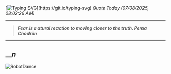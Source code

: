 [![Typing SVG](https://readme-typing-svg.herokuapp.com?font=Press+Start+2P&color=C2F784&size=35&width=900&height=100&lines=Hello+World%2C+I'm+Hung+!)](https://git.io/typing-svg) 
_Quote Today (07/08/2025, 08:02:26 AM)_
___
>**_Fear is a atural reaction to moving closer to the truth. Pema Chödrön_**
___

## __**_n_**

![RobotDance](src/assets/images/robot-dancing-dribble.gif?style=center)
